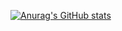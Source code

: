 [![Anurag's GitHub stats](https://github-readme-stats.vercel.app/api?username=d15118080)](https://github.com/d15118080)
